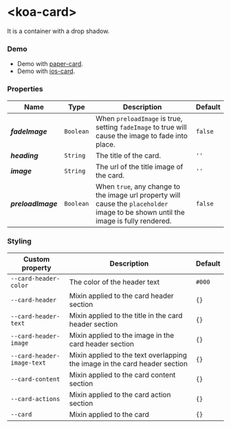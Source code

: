 # &lt;koa-card&gt;

It is a container with a drop shadow.

### Demo

* Demo with [paper-card](https://elements.polymer-project.org/elements/paper-card?view=demo).
* Demo with [ios-card](https://kingofapp.github.io/ios-card).

### Properties

Name | Type | Description | Default
-----|------|-------------|--------
***fadeImage*** | `Boolean` | When `preloadImage` is true, setting `fadeImage` to true will cause the image to fade into place. | `false`
***heading*** | `String` | The title of the card. | `''`
***image*** | `String` | The url of the title image of the card. | `''`
***preloadImage*** | `Boolean` | When `true`, any change to the image url property will cause the `placeholder` image to be shown until the image is fully rendered. | `false`

### Styling

Custom property | Description | Default
----------------|-------------|--------
`--card-header-color` | The color of the header text | `#000`
`--card-header` | Mixin applied to the card header section | `{}`
`--card-header-text` | Mixin applied to the title in the card header section | `{}`
`--card-header-image` | Mixin applied to the image in the card header section | `{}`
`--card-header-image-text` | Mixin applied to the text overlapping the image in the card header section | `{}`
`--card-content` | Mixin applied to the card content section| `{}`
`--card-actions` | Mixin applied to the card action section | `{}`
`--card` | Mixin applied to the card | `{}`
